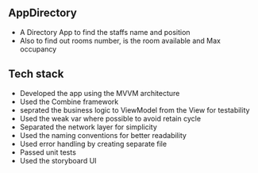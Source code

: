 ## AppDirectory #
* A Directory App to find the staffs name and position
* Also to find out rooms number, is the room available and Max occupancy 

## Tech stack
* Developed the app using the MVVM architecture 
* Used the Combine framework
* seprated the business logic to ViewModel from the View for testability
* Used the weak var where possible to avoid retain cycle
* Separated the network layer for simplicity
* Used the naming conventions for better readability 
* Used error handling by creating separate file
* Passed unit tests
* Used the storyboard UI

